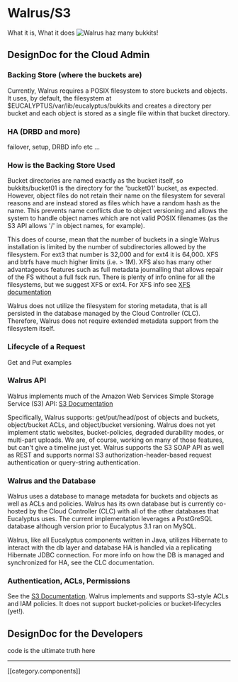 # Walrus/S3
What it is, What it does
![Walrus haz many bukkits!](http://www.funny-pics-space.com/wp-content/uploads/2012/04/walrus-ma-bucket-5.jpg)

## DesignDoc for the Cloud Admin
### Backing Store (where the buckets are)
Currently, Walrus requires a POSIX filesystem to store buckets and objects. It uses, by default, the filesystem at $EUCALYPTUS/var/lib/eucalyptus/bukkits and creates a directory per bucket and each object is stored as a single file within that bucket directory.

### HA (DRBD and more)
failover, setup, DRBD info etc ...
### How is the Backing Store Used
Bucket directories are named exactly as the bucket itself, so bukkits/bucket01 is the directory for the 'bucket01' bucket, as expected. However, object files do not retain their name on the filesystem for several reasons and are instead stored as files which have a random hash as the name. This prevents name conflicts due to object versioning and allows the system to handle object names which are not valid POSIX filenames (as the S3 API allows '/' in object names, for example).

This does of course, mean that the number of buckets in a single Walrus installation is limited by the number of subdirectories allowed by the filesystem. For ext3 that number is 32,000 and for ext4 it is 64,000. XFS and btrfs have much higher limits (i.e. > 1M). XFS also has many other advantageous features such as full metadata journalling that allows repair of the FS without a full fsck run. There is plenty of info online for all the filesystems, but we suggest XFS or ext4. For XFS info see [XFS documentation](http://xfs.org/index.php/XFS_Papers_and_Documentation)

Walrus does not utilize the filesystem for storing metadata, that is all persisted in the database managed by the Cloud Controller (CLC). Therefore, Walrus does not require extended metadata support from the filesystem itself.

### Lifecycle of a Request
Get and Put examples
### Walrus API
Walrus implements much of the Amazon Web Services Simple Storage Service (S3) API: [S3 Documentation](http://aws.amazon.com/documentation/s3/)

Specifically, Walrus supports: get/put/head/post of objects and buckets, object/bucket ACLs, and object/bucket versioning. Walrus does not yet implement static websites, bucket-policies, degraded durability modes, or multi-part uploads. We are, of course, working on many of those features, but can't give a timeline just yet. Walrus supports the S3 SOAP API as well as REST and supports normal S3 authorization-header-based request authentication or query-string authentication.

### Walrus and the Database
Walrus uses a database to manage metadata for buckets and objects as well as ACLs and policies. Walrus has its own database but is currently co-hosted by the Cloud Controller (CLC) with all of the other databases that Eucalyptus uses. The current implementation leverages a PostGreSQL database although version prior to Eucalyptus 3.1 ran on MySQL.

Walrus, like all Eucalyptus components written in Java, utilizes Hibernate to interact with the db layer and database HA is handled via a replicating Hibernate JDBC connection. For more info on how the DB is managed and synchronized for HA, see the CLC documentation.

### Authentication, ACLs, Permissions
See the [S3 Documentation](http://aws.amazon.com/documentation/s3/). Walrus implements and supports S3-style ACLs and IAM policies. It does not support bucket-policies or bucket-lifecycles (yet!).

## DesignDoc for the Developers
code is the ultimate truth here

*****

[[category.components]]